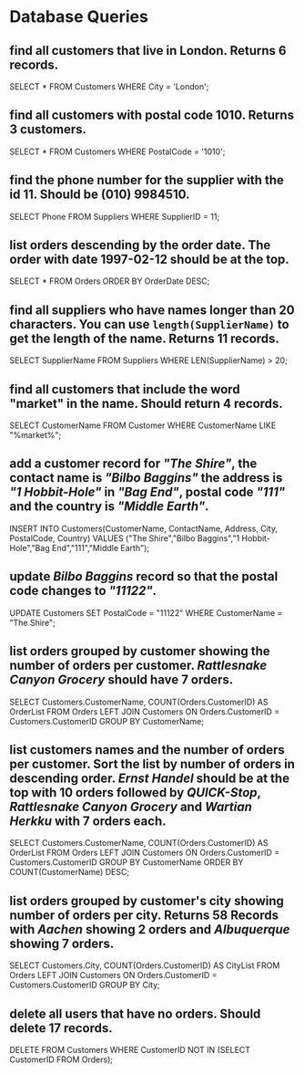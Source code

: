 # Database Queries

## find all customers that live in London. Returns 6 records.
SELECT * FROM Customers 
WHERE City = 'London';

## find all customers with postal code 1010. Returns 3 customers.
SELECT * FROM Customers 
WHERE PostalCode = '1010';

## find the phone number for the supplier with the id 11. Should be (010) 9984510.
SELECT Phone FROM Suppliers 
WHERE SupplierID = 11;

## list orders descending by the order date. The order with date 1997-02-12 should be at the top.
SELECT * FROM Orders
ORDER BY OrderDate DESC;

## find all suppliers who have names longer than 20 characters. You can use `length(SupplierName)` to get the length of the name. Returns 11 records.
SELECT SupplierName FROM Suppliers
WHERE LEN(SupplierName) > 20;

## find all customers that include the word "market" in the name. Should return 4 records.
SELECT CustomerName FROM Customer
WHERE CustomerName LIKE "%market%";

## add a customer record for _"The Shire"_, the contact name is _"Bilbo Baggins"_ the address is _"1 Hobbit-Hole"_ in _"Bag End"_, postal code _"111"_ and the country is _"Middle Earth"_.
INSERT INTO Customers(CustomerName, ContactName, Address, City, PostalCode, Country)
VALUES ("The Shire","Bilbo Baggins","1 Hobbit-Hole","Bag End","111","Middle Earth");

## update _Bilbo Baggins_ record so that the postal code changes to _"11122"_.
UPDATE Customers
SET PostalCode = "11122"
WHERE CustomerName = "The Shire";

## list orders grouped by customer showing the number of orders per customer. _Rattlesnake Canyon Grocery_ should have 7 orders.
SELECT Customers.CustomerName, COUNT(Orders.CustomerID) AS OrderList FROM Orders
LEFT JOIN Customers ON Orders.CustomerID = Customers.CustomerID
GROUP BY CustomerName;

## list customers names and the number of orders per customer. Sort the list by number of orders in descending order. _Ernst Handel_ should be at the top with 10 orders followed by _QUICK-Stop_, _Rattlesnake Canyon Grocery_ and _Wartian Herkku_ with 7 orders each.
SELECT Customers.CustomerName, COUNT(Orders.CustomerID) AS OrderList FROM Orders
LEFT JOIN Customers ON Orders.CustomerID = Customers.CustomerID
GROUP BY CustomerName
ORDER BY COUNT(CustomerName) DESC;

## list orders grouped by customer's city showing number of orders per city. Returns 58 Records with _Aachen_ showing 2 orders and _Albuquerque_ showing 7 orders.
SELECT Customers.City, COUNT(Orders.CustomerID) AS CityList FROM Orders
LEFT JOIN Customers ON Orders.CustomerID = Customers.CustomerID
GROUP BY City;

## delete all users that have no orders. Should delete 17 records.
DELETE FROM Customers
WHERE CustomerID
NOT IN (SELECT CustomerID FROM Orders);
